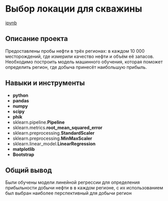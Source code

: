 # Выбор локации для скважины

[ipynb](https://github.com/aq2003/Portfolio/blob/main/Gold%20Recovery/P9_Portfolio.ipynb)

## Описание проекта

Предоставлены пробы нефти в трёх регионах: в каждом 10 000 месторождений, где измерили качество нефти и объём её запасов. Необходимо построить модель машинного обучения, которая поможет определить регион, где добыча принесёт наибольшую прибыль.

## Навыки и инструменты

- **python**
- **pandas**
- **numpy**
- **scipy**
- **phik**
- sklearn.pipeline.**Pipeline**
- sklearn.metrics.**root_mean_squared_error**
- sklearn.preprocessing.**StandardScaler**
- sklearn.preprocessing.**MinMaxScaler**
- sklearn.linear_model.**LinearRegression**
- **matplotlib**
- **Bootstrap**

## 

## Общий вывод

Были обучены модели линейной регрессии для определения прибыльности добычи нефти в в каждом регионе, с их использованием был выбран наиболее перспективный для добычи регион

